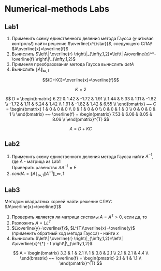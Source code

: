 # Numerical-methods Labs

## Lab1

1) Применить схему единственного деления метода Гаусса (учитывая контроль!) найти решение $\overline{x^{\star}}$, следующего СЛАУ $A\overline{x}=\overline{f}$
2) Вычислить $\left\| \overline{r} \right\|_{\infty,1,2}=\left\| A\overline{x}^*-\overline{f} \right\|\_{\infty,1,2}$
3) Применяя преобразования метода Гаусса вычислить $detA$
4) Вычислить $\left\| A \right\|_{\infty,1}$

$$(D+KC)*\overline{x}=\overline{f}$$

$$
K=2
$$

$$
D = \begin{bmatrix}
6.22 & 1.42 & -1.72 & 1.91 \\
1.44 & 5.33 & 1.11 & -1.82 \\
-1.72 & 1.11 & 5.24 & 1.42 \\
1.91 & -1.82 & 1.42 & 6.55 \\
\end{bmatrix}
~~
С = \begin{bmatrix}
1 & 0 & 0 & 0 \\
0 & 1 & 0 & 0 \\
0 & 0 & 1 & 0 \\
0 & 0 & 0 & 1 \\
\end{bmatrix}
~~
\overline{f} = \begin{pmatrix}
7.53 & 6.06 & 8.05 & 8.06 \\
\end{pmatrix}^{T}
$$

$$
A = D+KC
$$

## Lab2

1) Применить схему единственного деления метода Гаусса найти $A^{-1}$, где $A$ - матрица из Lab1  
Приверить равенство $AA^{-1}=E$
2) $condA = \left\| A \right\|_{\infty,1}\left\| A^{-1} \right\|\_{\infty,1}$

## Lab3 

Методом квадратных корней найти решение СЛАУ: $A\overline{x}=\overline{f}$

1) Проверить является ли матрици системы $A=A^{T}>0$, если да, то
2) Разложить $A=LL^{T}$
3) $L\overline{y}=\overline{f}$, $L^{T}\overline{x}=\overline{y}$ (применить обратный ход метода Гаусса) - найти $x$
4) Вычислить $\left\| \overline{r} \right\|_{\infty,1,2}=\left\| A\overline{x}^{*} - f \right\|\_{\infty,1,2}$

$$
A = \begin{bmatrix}
3.3 & 1 & 2.1 \\
1 & 3.8 & 2.1 \\
2.1 & 2.1 & 4.4 \\
\end{bmatrix}
~~
\overline{f} = \begin{pmatrix}
2.1 & 1 & 1.1 \\
\end{pmatrix}^{T}
$$
